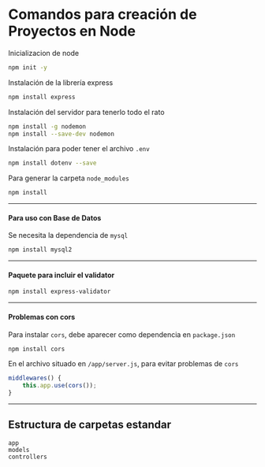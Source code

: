 # Comandos para creación de Proyectos en Node

Inicializacion de node
```bash
npm init -y
```

Instalación de la librería express
```bash
npm install express
```

Instalación del servidor para tenerlo todo el rato
```bash
npm install -g nodemon
npm install --save-dev nodemon
```

Instalación para poder tener el archivo `.env`
```bash
npm install dotenv --save
```

Para generar la carpeta ``node_modules``
```bash
npm install
```

----

#### Para uso con Base de Datos

Se necesita la dependencia de `mysql`
```bash
npm install mysql2
```

----

#### Paquete para incluir el validator

```bash
npm install express-validator
```

----

#### Problemas con cors

Para instalar `cors`, debe aparecer como dependencia en `package.json`
```bash
npm install cors
```
En el archivo situado en `/app/server.js`, para evitar problemas de `cors`
```js
middlewares() {
    this.app.use(cors());
}
```

----

## Estructura de carpetas estandar 

```
app
models
controllers

```